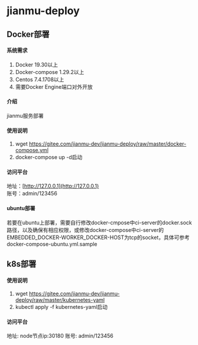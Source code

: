 # jianmu-deploy

## Docker部署

#### 系统需求

1. Docker 19.30以上
2. Docker-compose 1.29.2以上
3. Centos 7.4.1708以上
4. 需要Docker Engine端口对外开放

#### 介绍
jianmu服务部署

#### 使用说明

1.  wget https://gitee.com/jianmu-dev/jianmu-deploy/raw/master/docker-compose.yml
2.  docker-compose up -d启动

#### 访问平台
地址：[http://127.0.0.1](http://127.0.0.1)    
账号：admin/123456

#### ubuntu部署
若要在ubuntu上部署，需要自行修改docker-cmpose中ci-server的docker.sock路径，以及确保有相应权限，或修改docker-compose中ci-server的EMBEDDED_DOCKER-WORKER_DOCKER-HOST为tcp的socket，具体可参考docker-compose-ubuntu.yml.sample

## k8s部署

#### 使用说明

1.  wget https://gitee.com/jianmu-dev/jianmu-deploy/raw/master/kubernetes-yaml
2.  kubectl apply -f kubernetes-yaml启动

#### 访问平台
地址: node节点ip:30180
账号: admin/123456